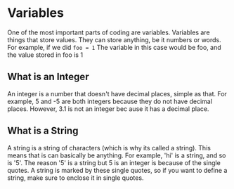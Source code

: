 # Variables

One of the most important parts of coding are variables. Variables are things that store      values. They can store anything, be it numbers or words. For example, if we did 
`foo = 1`
The variable in this case would be foo, and the value stored in foo is 1

## What is an Integer

An integer is a number that doesn't have decimal places, simple as that. For example, 5 and -5 are both integers because they do not have decimal places. However, 3.1 is not an integer bec ause it has a decimal place.

## What is a String

A string is a string of characters (which is why its called a string). This means that is can basically be anything. For example, 'hi' is a string, and so is '5'. The reason '5' is a string but 5 is an integer is because of the single quotes. A string is marked by these single quotes, so if you want to define a string, make sure to enclose it in single quotes.
